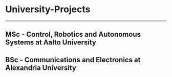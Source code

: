 # University-Projects
---
## MSc - Control, Robotics and Autonomous Systems at Aalto University

## BSc - Communications and Electronics at Alexandria University
